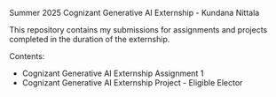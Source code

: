 Summer 2025 Cognizant Generative AI Externship - Kundana Nittala

This repository contains my submissions for assignments and projects completed in the duration of the externship.

Contents:

- Cognizant Generative AI Externship Assignment 1
- Cognizant Generative AI Externship Project - Eligible Elector
